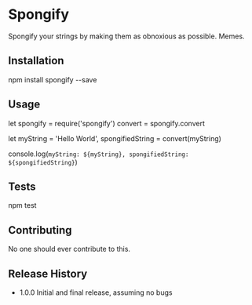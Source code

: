 Spongify
=========

Spongify your strings by making them as obnoxious as possible.  Memes.

## Installation

  npm install spongify --save

## Usage

  let spongify = require('spongify')
      convert = spongify.convert

  let myString = 'Hello World',
      spongifiedString = convert(myString)

  console.log(`myString: ${myString}, spongifiedString: ${spongifiedString}`)

## Tests

  npm test

## Contributing

No one should ever contribute to this.

## Release History

* 1.0.0 Initial and final release, assuming no bugs
